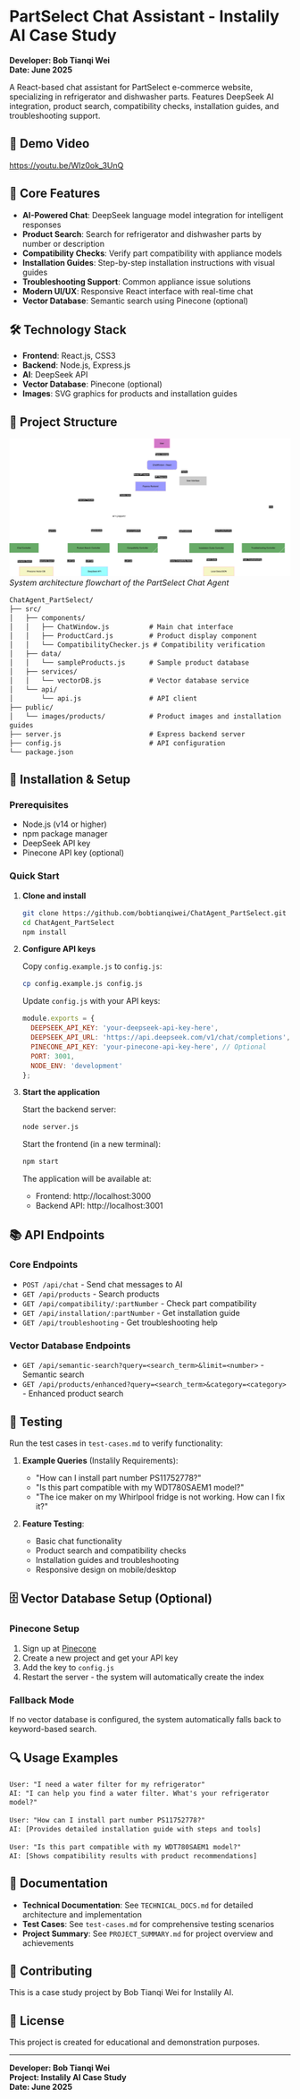 # PartSelect Chat Assistant - Instalily AI Case Study


**Developer: Bob Tianqi Wei**  
**Date: June 2025**

A React-based chat assistant for PartSelect e-commerce website, specializing in refrigerator and dishwasher parts. Features DeepSeek AI integration, product search, compatibility checks, installation guides, and troubleshooting support.

## 🎥 Demo Video

https://youtu.be/WIz0ok_3UnQ


## 🚀 Core Features

- **AI-Powered Chat**: DeepSeek language model integration for intelligent responses
- **Product Search**: Search for refrigerator and dishwasher parts by number or description
- **Compatibility Checks**: Verify part compatibility with appliance models
- **Installation Guides**: Step-by-step installation instructions with visual guides
- **Troubleshooting Support**: Common appliance issue solutions
- **Modern UI/UX**: Responsive React interface with real-time chat
- **Vector Database**: Semantic search using Pinecone (optional)

## 🛠️ Technology Stack

- **Frontend**: React.js, CSS3
- **Backend**: Node.js, Express.js
- **AI**: DeepSeek API
- **Vector Database**: Pinecone (optional)
- **Images**: SVG graphics for products and installation guides

## 📁 Project Structure

![System Architecture Flowchart](./others/PartSelectChatAgentFlowchart.drawio.png)
*System architecture flowchart of the PartSelect Chat Agent*


```
ChatAgent_PartSelect/
├── src/
│   ├── components/
│   │   ├── ChatWindow.js          # Main chat interface
│   │   ├── ProductCard.js         # Product display component
│   │   └── CompatibilityChecker.js # Compatibility verification
│   ├── data/
│   │   └── sampleProducts.js      # Sample product database
│   ├── services/
│   │   └── vectorDB.js            # Vector database service
│   └── api/
│       └── api.js                 # API client
├── public/
│   └── images/products/           # Product images and installation guides
├── server.js                      # Express backend server
├── config.js                      # API configuration
└── package.json
```

## 🔧 Installation & Setup

### Prerequisites
- Node.js (v14 or higher)
- npm package manager
- DeepSeek API key
- Pinecone API key (optional)

### Quick Start

1. **Clone and install**
   ```bash
   git clone https://github.com/bobtianqiwei/ChatAgent_PartSelect.git
   cd ChatAgent_PartSelect
   npm install
   ```

2. **Configure API keys**
   
   Copy `config.example.js` to `config.js`:
   ```bash
   cp config.example.js config.js
   ```
   
   Update `config.js` with your API keys:
   ```javascript
   module.exports = {
     DEEPSEEK_API_KEY: 'your-deepseek-api-key-here',
     DEEPSEEK_API_URL: 'https://api.deepseek.com/v1/chat/completions',
     PINECONE_API_KEY: 'your-pinecone-api-key-here', // Optional
     PORT: 3001,
     NODE_ENV: 'development'
   };
   ```

3. **Start the application**

   Start the backend server:
   ```bash
   node server.js
   ```
   
   Start the frontend (in a new terminal):
   ```bash
   npm start
   ```
   
   The application will be available at:
   - Frontend: http://localhost:3000
   - Backend API: http://localhost:3001

## 📚 API Endpoints

### Core Endpoints
- `POST /api/chat` - Send chat messages to AI
- `GET /api/products` - Search products
- `GET /api/compatibility/:partNumber` - Check part compatibility
- `GET /api/installation/:partNumber` - Get installation guide
- `GET /api/troubleshooting` - Get troubleshooting help

### Vector Database Endpoints
- `GET /api/semantic-search?query=<search_term>&limit=<number>` - Semantic search
- `GET /api/products/enhanced?query=<search_term>&category=<category>` - Enhanced product search

## 🧪 Testing

Run the test cases in `test-cases.md` to verify functionality:

1. **Example Queries** (Instalily Requirements):
   - "How can I install part number PS11752778?"
   - "Is this part compatible with my WDT780SAEM1 model?"
   - "The ice maker on my Whirlpool fridge is not working. How can I fix it?"

2. **Feature Testing**:
   - Basic chat functionality
   - Product search and compatibility checks
   - Installation guides and troubleshooting
   - Responsive design on mobile/desktop

## 🗄️ Vector Database Setup (Optional)

### Pinecone Setup
1. Sign up at [Pinecone](https://www.pinecone.io/)
2. Create a new project and get your API key
3. Add the key to `config.js`
4. Restart the server - the system will automatically create the index

### Fallback Mode
If no vector database is configured, the system automatically falls back to keyword-based search.

## 🔍 Usage Examples

```
User: "I need a water filter for my refrigerator"
AI: "I can help you find a water filter. What's your refrigerator model?"

User: "How can I install part number PS11752778?"
AI: [Provides detailed installation guide with steps and tools]

User: "Is this part compatible with my WDT780SAEM1 model?"
AI: [Shows compatibility results with product recommendations]
```

## 📖 Documentation

- **Technical Documentation**: See `TECHNICAL_DOCS.md` for detailed architecture and implementation
- **Test Cases**: See `test-cases.md` for comprehensive testing scenarios
- **Project Summary**: See `PROJECT_SUMMARY.md` for project overview and achievements

## 🤝 Contributing

This is a case study project by Bob Tianqi Wei for Instalily AI.

## 📄 License

This project is created for educational and demonstration purposes.

---

**Developer: Bob Tianqi Wei**  
**Project: Instalily AI Case Study**  
**Date: June 2025**
